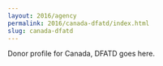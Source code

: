 ```yaml
---
layout: 2016/agency
permalink: 2016/canada-dfatd/index.html
slug: canada-dfatd
---
```


Donor profile for Canada, DFATD goes here.
